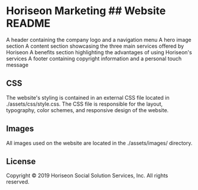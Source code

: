 # Horiseon Marketing ## Website README

A header containing the company logo and a navigation menu
A hero image section
A content section showcasing the three main services offered by Horiseon
A benefits section highlighting the advantages of using Horiseon's services
A footer containing copyright information and a personal touch message

## CSS
The website's styling is contained in an external CSS file located in ./assets/css/style.css. The CSS file is responsible for the layout, typography, color schemes, and responsive design of the website.

## Images
All images used on the website are located in the ./assets/images/ directory. 

## License
Copyright © 2019 Horiseon Social Solution Services, Inc. All rights reserved.